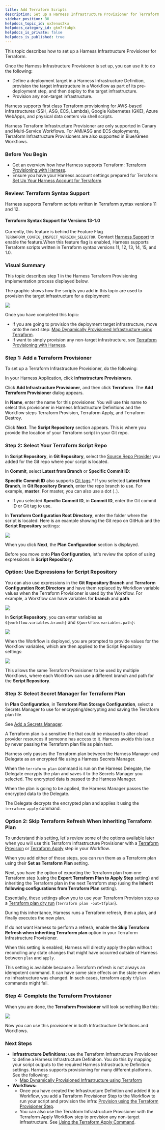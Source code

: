 ```yaml
---
title: Add Terraform Scripts
description: Set up a Harness Infrastructure Provisioner for Terraform.
sidebar_position: 30
helpdocs_topic_id: ux2enus2ku
helpdocs_category_id: gkm7rtubpk
helpdocs_is_private: false
helpdocs_is_published: true
---
```


This topic describes how to set up a Harness Infrastructure Provisioner for Terraform.

Once the Harness Infrastructure Provisioner is set up, you can use it to do the following:

* Define a deployment target in a Harness Infrastructure Definition, provision the target infrastructure in a Workflow as part of its pre-deployment step, and then deploy to the target infrastructure.
* Provision any non-target infrastructure.

Harness supports first class Terraform provisioning for AWS-based infrastructures (SSH, ASG, ECS, Lambda), Google Kubernetes (GKE), Azure WebApps, and physical data centers via shell scripts.  
  
Harness Terraform Infrastructure Provisioner are only supported in Canary and Multi-Service Workflows. For AMI/ASG and ECS deployments, Terraform Infrastructure Provisioners are also supported in Blue/Green Workflows.


### Before You Begin

* Get an overview how how Harness supports Terraform: [Terraform Provisioning with Harness](../concepts-cd/deployment-types/terraform-provisioning-with-harness.md).
* Ensure you have your Harness account settings prepared for Terraform: [Set Up Your Harness Account for Terraform](terraform-delegates.md).

### Review: Terraform Syntax Support

Harness supports Terraform scripts written in Terraform syntax versions 11 and 12.

#### Terraform Syntax Support for Versions 13-1.0

Currently, this feature is behind the Feature Flag `TERRAFORM_CONFIG_INSPECT_VERSION_SELECTOR`. Contact [Harness Support](mailto:support@harness.io) to enable the feature.When this feature flag is enabled, Harness supports Terraform scripts written in Terraform syntax versions 11, 12, 13, 14, 15, and 1.0.

### Visual Summary

This topic describes step 1 in the Harness Terraform Provisioning implementation process displayed below.

The graphic shows how the scripts you add in this topic are used to provision the target infrastructure for a deployment:

![](./static/add-terraform-scripts-04.png)

Once you have completed this topic:

* If you are going to provision the deployment target infrastructure, move onto the next step: [Map Dynamically Provisioned Infrastructure using Terraform](mapgcp-kube-terraform-infra.md).
* If want to simply provision any non-target infrastructure, see [Terraform Provisioning with Harness](../concepts-cd/deployment-types/terraform-provisioning-with-harness.md).

### Step 1: Add a Terraform Provisioner

To set up a Terraform Infrastructure Provisioner, do the following:

In your Harness Application, click **Infrastructure Provisioners**.

Click **Add Infrastructure Provisioner**, and then click **Terraform**. The **Add Terraform Provisioner** dialog appears.

In **Name**, enter the name for this provisioner. You will use this name to select this provisioner in Harness Infrastructure Definitions and the Workflow steps Terraform Provision, Terraform Apply, and Terraform Destroy.

Click **Next**. The **Script Repository** section appears. This is where you provide the location of your Terraform script in your Git repo.

### Step 2: Select Your Terraform Script Repo

In **Script Repository**, in **Git Repository**, select the [Source Repo Provider](https://docs.harness.io/article/ay9hlwbgwa-add-source-repo-providers) you added for the Git repo where your script is located.

In **Commit**, select **Latest from Branch** or **Specific Commit ID**:

**Specific Commit ID** also supports [Git tags](https://git-scm.com/book/en/v2/Git-Basics-Tagging).* If you selected **Latest from Branch**, in **Git Repository Branch**, enter the repo branch to use. For example, **master**. For master, you can also use a dot (`.`).
* If you selected **Specific Commit ID**, in **Commit ID**, enter the Git commit ID or Git tag to use.

In **Terraform Configuration Root Directory**, enter the folder where the script is located. Here is an example showing the Git repo on GitHub and the **Script Repository** settings:

![](./static/add-terraform-scripts-05.png)

When you click **Next**, the **Plan Configuration** section is displayed.

Before you move onto **Plan Configuration**, let's review the option of using expressions in **Script Repository**.

### Option: Use Expressions for Script Repository

You can also use expressions in the **Git Repository Branch** and **Terraform Configuration Root Directory** and have them replaced by Workflow variable values when the Terraform Provisioner is used by the Workflow. For example, a Workflow can have variables for **branch** and **path**:

![](./static/add-terraform-scripts-06.png)

In **Script Repository**, you can enter variables as `${workflow.variables.branch}` and `${workflow.variables.path}`:

![](./static/add-terraform-scripts-07.png)

When the Workflow is deployed, you are prompted to provide values for the Workflow variables, which are then applied to the Script Repository settings:

![](./static/add-terraform-scripts-08.png)

This allows the same Terraform Provisioner to be used by multiple Workflows, where each Workflow can use a different branch and path for the **Script Repository**.

### Step 3: Select Secret Manager for Terraform Plan

In **Plan Configuration**, in **Terraform Plan Storage Configuration**, select a Secrets Manager to use for encrypting/decrypting and saving the Terraform plan file.

See [Add a Secrets Manager](https://docs.harness.io/article/uuer539u3l-add-a-secrets-manager).

A Terraform plan is a sensitive file that could be misused to alter cloud provider resources if someone has access to it. Harness avoids this issue by never passing the Terraform plan file as plain text.

Harness only passes the Terraform plan between the Harness Manager and Delegate as an encrypted file using a Harness Secrets Manager.

When the `terraform plan` command is run on the Harness Delegate, the Delegate encrypts the plan and saves it to the Secrets Manager you selected. The encrypted data is passed to the Harness Manager.

When the plan is going to be applied, the Harness Manager passes the encrypted data to the Delegate.

The Delegate decrypts the encrypted plan and applies it using the `terraform apply` command.

### Option 2: Skip Terraform Refresh When Inheriting Terraform Plan

To understand this setting, let's review some of the options available later when you will use this Terraform Infrastructure Provisioner with a [Terraform Provision](terraform-provisioner-step.md) or [Terraform Apply](using-the-terraform-apply-command.md) step in your Workflow.

When you add either of those steps, you can run them as a Terraform plan using their **Set as Terraform Plan** setting.

Next, you have the option of exporting the Terraform plan from one Terraform step (using the **Export Terraform Plan to Apply Step** setting) and inheriting the Terraform plan in the next Terraform step (using the **Inherit following configurations from Terraform Plan** setting).

Essentially, these settings allow you to use your Terraform Provision step as a [Terraform plan dry run](https://www.terraform.io/docs/commands/plan.html) (`terraform plan -out=tfplan`).

During this inheritance, Harness runs a Terraform refresh, then a plan, and finally executes the new plan.

If do not want Harness to perform a refresh, enable the **Skip Terraform Refresh when inheriting Terraform plan** option in your Terraform Infrastructure Provisioner.

When this setting is enabled, Harness will directly apply the plan without reconciling any state changes that might have occurred outside of Harness between `plan` and `apply`.

This setting is available because a Terraform refresh is not always an idempotent command. It can have some side effects on the state even when no infrastructure was changed. In such cases, terraform apply `tfplan` commands might fail.

### Step 4: Complete the Terraform Provisioner

When you are done, the **Terraform Provisioner** will look something like this:

![](./static/add-terraform-scripts-09.png)

Now you can use this provisioner in both Infrastructure Definitions and Workflows.

### Next Steps

* **Infrastructure Definitions:** use the Terraform Infrastructure Provisioner to define a Harness Infrastructure Definition. You do this by mapping your script outputs to the required Harness Infrastructure Definition settings. Harness supports provisioning for many different platforms. See the following:
	+ [Map Dynamically Provisioned Infrastructure using Terraform](mapgcp-kube-terraform-infra.md)
* **Workflows:**
	+ Once you have created the Infrastructure Definition and added it to a Workflow, you add a Terraform Provisioner Step to the Workflow to run your script and provision the infra: [Provision using the Terraform Provisioner Step](terraform-provisioner-step.md).
	+ You can also use the Terraform Infrastructure Provisioner with the Terraform Apply Workflow step to provision any non-target infrastructure. See [Using the Terraform Apply Command](using-the-terraform-apply-command.md).

